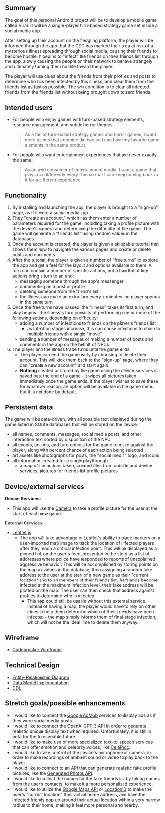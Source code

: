 ## Summary

The goal of this personal Android project will be to develop a mobile game called Viral. It will be a single-player turn-based strategy game set inside a social media app. 

After setting up their account on the fledgling platform, the player will be informed through the app that the CDC has marked their area at risk of a mysterious illness spreading through social media, causing their friends to become hostile. It begins to "infect" the friends on their friends list through the app, slowly causing the people on their network to behave strangely and ultimately turning them hostile toward the player.

The player will use clues about the friends from their profiles and posts to determine who has been infected by this illness, and clear them from the friends list as fast as possible. The win condition is to clear all infected friends from the friends list without being brought down to zero friends.

## Intended users

* For people who enjoy games with turn-based strategy elements, resource management, and subtle horror themes.

    > As a fan of turn-based strategy games and horror games, I want more games that combine the two so I can have my favorite game elements in the same product.

* For people who want entertainment experiences that are never exactly the same.

    > As an avid consumer of entertainment media, I want a game that plays out differently every time so that I can keep coming back to it for a different experience.

## Functionality

1. By installing and launching the app, the player is brought to a "sign-up" page, as if it were a social media app.
2. They "create an account," which has them enter a number of parameters required for the game, including taking a profile picture with the device's camera and determining the difficulty of the game. The game will generate a "friends list" using random values in the databases.
3. Once the account is created, the player is given a skippable tutorial that shows them how to navigate the various pages and create or delete posts and comments.
4. After the tutorial, the player is given a number of "free turns" to explore the app and get a feel for the layout and options available to them. A turn can contain a number of specific actions, but a handful of key actions bring a turn to an end:
    * messaging someone through the app's messenger
    * commenting on a post or profile
    * deleting someone from the friend's list
    * the illness can make an extra turn every x minutes the player spends in the same turn
5. Once the free turns have passed, the "illness" takes its first turn, and play begins. The illness's turn consists of performing one or more of the following actions, depending on difficulty:
    * adding a number of infections to friends on the player's friends list
        * as infection stages increase, this can cause infections to chain to multiple friends with a single "move"
    * sending a number of messages or making a number of posts and comments in the app on the behalf of NPCs
6. The player and the illness trade turns until the game ends.
    * The player can end the game early by choosing to delete their account. This will kick them back to the "sign-up" page, where they can "create a new account" and start again.
    * **Nothing** created or stored by the game using the device services is saved past the end of a game - it wipes all pictures taken immediately once the game ends. If the player wishes to save these for whatever reason, an option will be available in the game menu, but it is not done by default.

## Persistent data

The game will be data-driven, with all possible text displayed during the game listed in SQLite databases that will be stored on the device.

* all names, comments, messages, social media posts, and other interaction text sorted by disposition of the NPC
* all events, actions, and turn options for the game to make against the player, along with percent chance of each action being selected
* art assets like photographs for posts, the "social media" logo, and icons
* all information created for a single playthrough
    * a map of the actions taken, created files from outside and device services, pictures for friends list profile pictures

## Device/external services

**Device Services:**
* This app will use the [Camera](https://developer.android.com/guide/topics/media/camera#:~:text=%20Camera%20API%20%201%20Saving%20media%20files.,fields%20that%20require%20permission.%20LENS_POSE_REFERENCE%20LENS_INFO_HYPERFOCAL_DISTANCE...%20More%20) to take a profile picture for the user at the start of each new game.

**External Services:**
* [Leaflet.js](https://leafletjs.com/reference-1.7.1.html)
    * The app will take advantage of Leaflet's ability to place markers on a user-imported map image to track the location of infected players after they reach a critical infection point. This will be displayed as a pinned link on the user's feed, presented in the story as a list of addresses where police have responded to reports of unexplained aggressive behavior. This will be accomplished by storing points on the map as values in the database, then assigning a random fake address to the user at the start of a new game as their "current location" and to all members of their friends list. As friends become infected at the maximum infection level, their fake address will be plotted on the map. The user can then check that address against profiles to determine who is infected.
        * This app could still be usable without this external service. Instead of having a map, the player would have to rely on other clues to help them determine which of their friends have been infected - the map simply informs them of final-stage infection, which will not be the ideal time to delete them anyway.

## Wireframe

* [Codebreaker Wireframe](wireframe.md)

## Technical Design

* [Entity-Relationship Diagram](entity-relationship.md)
* [Data Model Implementation](data-model-implementation.md)
* [DDL](ddl.md)

## Stretch goals/possible enhancements 

* I would like to connect the [Google AdMob](https://developers.google.com/admob) services to display ads as if they were social media posts.
* I would like to connect the OpenAI GPT-3 API in order to generate realistic unique display text when required. Unfortunately, it is still in beta for the foreseeable future.
* I would like to make use of more specialized text-to-speech services that can offer emotion and celebrity voices, like [CeleProc](https://www.cereproc.com/en/products/voices).
* I would like to take control of the device's microphone or camera, in order to make recordings of ambient sound or video to play back to the player.
* I would like to connect to an API that can generate realistic fake profile pictures, like the [Generated Photos API](https://generated.photos/api).
* I would like to collect the names for the fake friends list by taking names from the user's contacts, to make it a more personalized experience.
* I would like to utilize the [Google Maps API](https://developers.google.com/maps/documentation/android-sdk/overview) or [LocationIQ](https://locationiq.com/geocoding) to make the user's "current location" their actual home address, and have the infected friends pop up around their actual location within a very narrow radius to their home, making it feel more personal and nearby.
